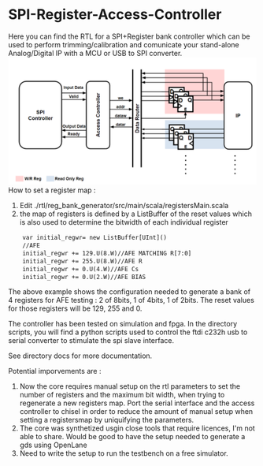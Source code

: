 # SPI-Register-Access-Controller
Here you can find the RTL for a SPI+Register bank controller which can be used to perform trimming/calibration and comunicate your stand-alone Analog/Digital IP with a MCU or USB to SPI converter.
![image info](./docs/core_arch.PNG)
How to set  a register map :
1) Edit ./rtl/reg_bank_generator/src/main/scala/registersMain.scala
2) the  map of registers is defined by a ListBuffer of the reset values which is also used to determine the bitwidth of each individual register
```
	var initial_regwr= new ListBuffer[UInt]()
	//AFE
	initial_regwr += 129.U(8.W)//AFE MATCHING R[7:0]
	initial_regwr += 255.U(8.W)//AFE R
	initial_regwr += 0.U(4.W)//AFE Cs
	initial_regwr += 0.U(2.W)//AFE BIAS
```
The above example shows the configuration needed to generate a bank of 4 registers for AFE testing : 
2 of 8bits, 1 of 4bits, 1 of 2bits. 
The reset values for those registers will be 129, 255 and 0.

The controller has been tested on simulation and fpga. 
In the directory scripts, you will find a python scripts  used to control the ftdi c232h usb to serial converter  to stimulate the spi slave interface.

See directory docs for more documentation.

Potential imporvements are :

1)  Now the core requires manual setup on the rtl parameters to set the number of registers and the maximum bit width, when trying to regenerate a new registers map.
Port the serial interface and the access controller to chisel in order to reduce the amount of manual setup when setting a registersmap by uniquifying the parameters.
2) The core was synthetized usgin close tools that require licences, I'm not able to share. Would be good to have the setup needed to generate a gds using OpenLane
3) Need to write the setup to run the testbench on a free simulator.
